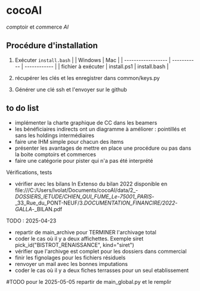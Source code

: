 # cocoAI

*co*mptoir et *co*mmerce *AI*

## Procédure d'installation

1. Exécuter ```install.bash```
 |                    | Windows     | Mac          |
 | ------------------ | ----------- | ------------ |
 | fichier à exécuter | install.ps1 | install.bash |

2. récupérer les clés et les enregistrer dans common/keys.py
3. Générer une clé ssh et l'envoyer sur le github  

## to do list

- implémenter la charte graphique de CC dans les beamers
- les bénéficiaires indirects ont un diagramme à améliorer : pointillés et sans les holdings intermédiaires
- faire une IHM simple pour chacun des items
- présenter les avantages de mettre en place une procédure ou pas dans la boite comptoirs et commerces
- faire une catégorie pour pister qui n'a pas été interprété

Vérifications, tests

- vérifier avec les bilans In Extenso du bilan 2022 disponible en
file:///C:/Users/lvolat/Documents/cocoAI/data/2_-*DOSSIERS_lETUDE/CHIEN_QUI_FUME_Le*-*75001_PARIS*-_33_Rue_du_PONT-NEUF/3.*DOCUMENTATION_FINANCIRE/2022*-*GALLA*-_BILAN.pdf

TODO : 2025-04-23

- repartir de main_archive pour TERMINER l'archivage total
- coder le cas où il y a deux affichettes. Exemple siret pick_id("BISTROT_RENAISSANCE", kind="siret")
- vérifier que l'archivge est complet pour les dossiers dans commercial
- finir les fignolages pour les fichiers résiduels
- renvoyer un mail avec les bonnes imputations
- coder le cas où il y a deux fiches terrasses pour un seul etablissement

 <!-- Todo pour le 2025-04-28
 repartir de
C:\Users\lvolat\Documents\cocoAI\work\masse_salariale\detect_salaire.py
il y a un pb sur plusieurs pages -->

 #TODO pour le 2025-05-05
 repartir de main_global.py et le remplir
